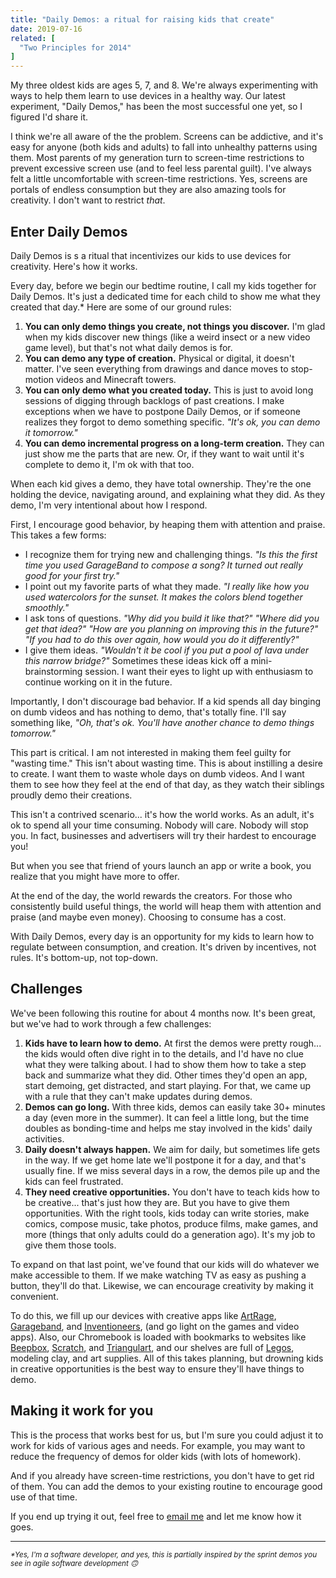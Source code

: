 ```yaml
---
title: "Daily Demos: a ritual for raising kids that create"
date: 2019-07-16
related: [
  "Two Principles for 2014"
]
---
```


My three oldest kids are ages 5, 7, and 8. We're always experimenting with ways to help them learn to use devices in a healthy way. Our latest experiment, "Daily Demos," has been the most successful one yet, so I figured I'd share it.

I think we're all aware of the the problem. Screens can be addictive, and it's easy for anyone (both kids and adults) to fall into unhealthy patterns using them. Most parents of my generation turn to screen-time restrictions to prevent excessive screen use (and to feel less parental guilt). I've always felt a little uncomfortable with screen-time restrictions. Yes, screens are portals of endless consumption but they are also amazing tools for creativity. I don't want to restrict *that*.

## Enter Daily Demos

Daily Demos is s a ritual that incentivizes our kids to use devices for creativity. Here's how it works.

Every day, before we begin our bedtime routine, I call my kids together for Daily Demos. It's just a dedicated time for each child to show me what they created that day.* Here are some of our ground rules:

1. **You can only demo things you create, not things you discover.** I'm glad when my kids discover new things (like a weird insect or a new video game level), but that's not what daily demos is for.
2. **You can demo any type of creation.** Physical or digital, it doesn't matter. I've seen everything from drawings and dance moves to stop-motion videos and Minecraft towers.
3. **You can only demo what you created today.** This is just to avoid long sessions of digging through backlogs of past creations. I make exceptions when we have to postpone Daily Demos, or if someone realizes they forgot to demo something specific. *"It's ok, you can demo it tomorrow."*
4. **You can demo incremental progress on a long-term creation.** They can just show me the parts that are new. Or, if they want to wait until it's complete to demo it, I'm ok with that too.

When each kid gives a demo, they have total ownership. They're the one holding the device, navigating around, and explaining what they did. As they demo, I'm very intentional about how I respond.

First, I encourage good behavior, by heaping them with attention and praise. This takes a few forms:

* I recognize them for trying new and challenging things. *"Is this the first time you used GarageBand to compose a song? It turned out really good for your first try."*
* I point out my favorite parts of what they made. *"I really like how you used watercolors for the sunset. It makes the colors blend together smoothly."*
* I ask tons of questions. *"Why did you build it like that?" "Where did you get that idea?" "How are you planning on improving this in the future?" "If you had to do this over again, how would you do it differently?"*
* I give them ideas. *"Wouldn't it be cool if you put a pool of lava under this narrow bridge?"* Sometimes these ideas kick off a mini-brainstorming session. I want their eyes to light up with enthusiasm to continue working on it in the future.

Importantly, I don't discourage bad behavior. If a kid spends all day binging on dumb videos and has nothing to demo, that's totally fine. I'll say something like, *"Oh, that's ok. You'll have another chance to demo things tomorrow."*

This part is critical. I am not interested in making them feel guilty for "wasting time." This isn't about wasting time. This is about instilling a desire to create. I want them to waste whole days on dumb videos. And I want them to see how they feel at the end of that day, as they watch their siblings proudly demo their creations.

This isn't a contrived scenario... it's how the world works. As an adult, it's ok to spend all your time consuming. Nobody will care. Nobody will stop you. In fact, businesses and advertisers will try their hardest to encourage you!

But when you see that friend of yours launch an app or write a book, you realize that you might have more to offer.

At the end of the day, the world rewards the creators. For those who consistently build useful things, the world will heap them with attention and praise (and maybe even money). Choosing to consume has a cost.

With Daily Demos, every day is an opportunity for my kids to learn how to regulate between consumption, and creation. It's driven by incentives, not rules. It's bottom-up, not top-down.

## Challenges

We've been following this routine for about 4 months now. It's been great, but we've had to work through a few challenges:

1. **Kids have to learn how to demo.** At first the demos were pretty rough... the kids would often dive right in to the details, and I'd have no clue what they were talking about. I had to show them how to take a step back and summarize what they did. Other times they'd open an app, start demoing, get distracted, and start playing. For that, we came up with a rule that they can't make updates during demos.
2. **Demos can go long.** With three kids, demos can easily take 30+ minutes a day (even more in the summer). It can feel a little long, but the time doubles as bonding-time and helps me stay involved in the kids' daily activities.
3. **Daily doesn't always happen.** We aim for daily, but sometimes life gets in the way. If we get home late we'll postpone it for a day, and that's usually fine. If we miss several days in a row, the demos pile up and the kids can feel frustrated.
4. **They need creative opportunities.** You don't have to teach kids how to be creative... that's just how they are. But you have to give them opportunities. With the right tools, kids today can write stories, make comics, compose music, take photos, produce films, make games, and more (things that only adults could do a generation ago). It's my job to give them those tools.

To expand on that last point, we've found that our kids will do whatever we make accessible to them. If we make watching TV as easy as pushing a button, they'll do that. Likewise, we can encourage creativity by making it convenient.

To do this, we fill up our devices with creative apps like [ArtRage](https://www.artrage.com/), [Garageband](https://www.apple.com/ios/garageband/), and [Inventioneers](https://www.filimundus.com/inventioneers/), (and go light on the games and video apps). Also, our Chromebook is loaded with bookmarks to websites like [Beepbox](https://beepbox.co), [Scratch](https://scratch.mit.edu/), and [Triangulart](https://maxwellito.github.io/triangulart/), and our shelves are full of [Legos](https://www.lego.com/en-us), modeling clay, and art supplies. All of this takes planning, but drowning kids in creative opportunities is the best way to ensure they'll have things to demo.

## Making it work for you

This is the process that works best for us, but I'm sure you could adjust it to work for kids of various ages and needs. For example, you may want to reduce the frequency of demos for older kids (with lots of homework).

And if you already have screen-time restrictions, you don't have to get rid of them. You can add the demos to your existing routine to encourage good use of that time.

If you end up trying it out, feel free to [email me](mailto:bbraun7@gmail.com) and let me know how it goes.

<hr class="section-divider" />

<small><em>*Yes, I'm a software developer, and yes, this is partially inspired by the sprint demos you see in agile software development 🙃</em></small>
